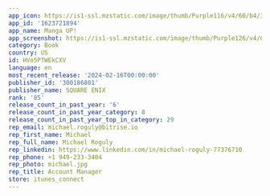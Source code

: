 ```yaml
---
app_icon: https://is1-ssl.mzstatic.com/image/thumb/Purple116/v4/60/b4/3c/60b43c9b-d566-36e3-d373-86e7ab72682e/AppIcon-0-0-1x_U007emarketing-0-7-0-85-220.png/1024x1024bb.png
app_id: '1623721894'
app_name: Manga UP!
app_screenshot: https://is1-ssl.mzstatic.com/image/thumb/Purple126/v4/0a/f3/35/0af3350d-60e5-1605-9a70-2b62581fb0b0/d96d7ee2-72fd-47fa-9197-02f591a92392_iOS_65A.png/1242x2688bb.png
category: Book
country: US
id: HVo5PTWEkCXV
language: en
most_recent_release: '2024-02-16T00:00:00'
publisher_id: '300186801'
publisher_name: SQUARE ENIX
rank: '85'
release_count_in_past_year: '6'
release_count_in_past_year_category: 8
release_count_in_past_year_top_in_category: 29
rep_email: michael.roguly@bitrise.io
rep_first_name: Michael
rep_full_name: Michael Roguly
rep_linkedin: https://www.linkedin.com/in/michael-roguly-77376710
rep_phone: +1 949-233-3404
rep_photo: michael.jpg
rep_title: Account Manager
store: itunes_connect
---
```

